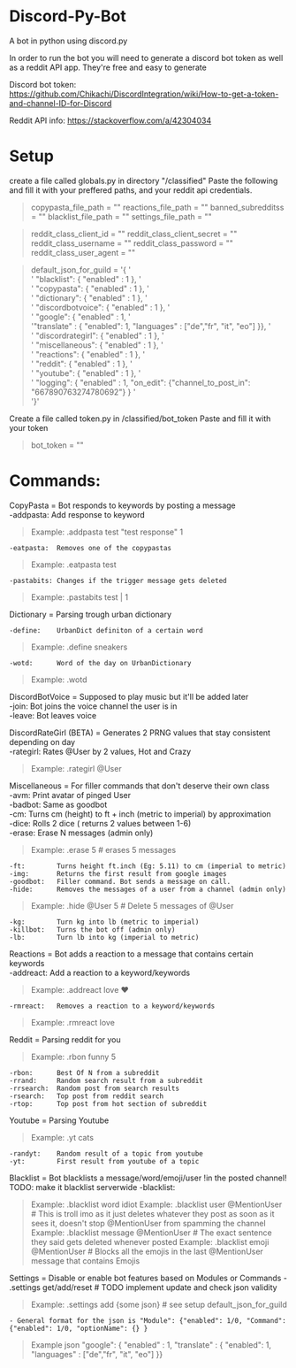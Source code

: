 # Discord-Py-Bot
 A bot in python using discord.py
 
 In order to run the bot you will need to generate a discord bot token as well as a reddit API app. They're free and easy to generate
 
Discord bot token: https://github.com/Chikachi/DiscordIntegration/wiki/How-to-get-a-token-and-channel-ID-for-Discord

Reddit API info: https://stackoverflow.com/a/42304034
 # Setup

 create a file called globals.py in directory "/classified"
 Paste the following and fill it with your preffered paths, and your reddit api credentials.

>copypasta_file_path = ""
>reactions_file_path = ""
>banned_subredditss = ""
>blacklist_file_path = ""
>settings_file_path = ""


>reddit_class_client_id = ""
>reddit_class_client_secret = ""
>reddit_class_username = ""
>reddit_class_password = ""
>reddit_class_user_agent = ""


>default_json_for_guild = '{ ' \
                         ' "blacklist": { "enabled" : 1 }, ' \
                         ' "copypasta": { "enabled" : 1 }, ' \
                         ' "dictionary": { "enabled" : 1 }, ' \
                         ' "discordbotvoice": { "enabled" : 1 }, ' \
                         ' "google": { "enabled" : 1, ' \
                                '"translate" : { "enabled": 1, "languages" : ["de","fr", "it", "eo"] }}, ' \
                         ' "discordrategirl": { "enabled" : 1 }, ' \
                         ' "miscellaneous": { "enabled" : 1 }, ' \
                         ' "reactions": { "enabled" : 1 }, ' \
                         ' "reddit": { "enabled" : 1 }, ' \
                         ' "youtube": { "enabled" : 1 }, ' \
                         ' "logging": { "enabled" : 1, "on_edit": {"channel_to_post_in": "667890763274780692"} } ' \
                         '}'
    
Create a file called token.py in /classified/bot_token
Paste and fill it with your token
>bot_token = ""

# Commands:   
CopyPasta = Bot responds to keywords by posting a message    
    -addpasta:  Add response to keyword 
    
>Example: .addpasta test "test response" 1

    -eatpasta:  Removes one of the copypastas   
    
>Example: .eatpasta test

    -pastabits: Changes if the trigger message gets deleted 
    
>Example: .pastabits test | 1
               
Dictionary = Parsing trough urban dictionary   

    -define:    UrbanDict definiton of a certain word  
    
>Example: .define sneakers

    -wotd:      Word of the day on UrbanDictionary
    
>Example: .wotd
          
DiscordBotVoice = Supposed to play music but it'll be added later   
    -join:      Bot joins the voice channel the user is in   
    -leave:     Bot leaves voice   
         
DiscordRateGirl (BETA) = Generates 2 PRNG values that stay consistent depending on day   
    -rategirl:  Rates @User by 2 values, Hot and Crazy   
    
>Example: .rategirl @User
         
         
Miscellaneous = For filler commands that don't deserve their own class   
    -avm:       Print avatar of pinged User   
    -badbot:    Same as goodbot       
    -cm:        Turns cm (height) to ft + inch (metric to imperial) by approximation   
    -dice:      Rolls 2 dice ( returns 2 values between 1-6)   
    -erase:     Erase N messages (admin only)  
    
>Example: .erase 5  # erases 5 messages

    -ft:        Turns height ft.inch (Eg: 5.11) to cm (imperial to metric)      
    -img:       Returns the first result from google images      
    -goodbot:   Filler command. Bot sends a message on call.      
    -hide:      Removes the messages of a user from a channel (admin only)
    
>Example: .hide @User 5  # Delete 5 messages of @User

    -kg:        Turn kg into lb (metric to imperial)      
    -killbot:   Turns the bot off (admin only)   
    -lb:        Turn lb into kg (imperial to metric)   
         
Reactions = Bot adds a reaction to a message that contains certain keywords   
    -addreact:  Add a reaction to a keyword/keywords  
    
>Example: .addreact love :heart:

    -rmreact:   Removes a reaction to a keyword/keywords
    
>Example: .rmreact love
        
Reddit = Parsing reddit for you   

>Example: .rbon funny 5

    -rbon:      Best Of N from a subreddit   
    -rrand:     Random search result from a subreddit   
    -rrsearch:  Random post from search results      
    -rsearch:   Top post from reddit search      
    -rtop:      Top post from hot section of subreddit   
         
Youtube = Parsing Youtube     

>Example: .yt cats
   
    -randyt:    Random result of a topic from youtube      
    -yt:        First result from youtube of a topic     
    
Blacklist = Bot blacklists a message/word/emoji/user !in the posted channel! TODO: make it blacklist serverwide
    -blacklist: 
    
>Example: .blacklist word idiot
>Example: .blacklist user @MentionUser # This is troll imo as it just deletes whatever they post as soon as it sees it, doesn't stop @MentionUser from spamming the channel
>Example: .blacklist message @MentionUser # The exact sentence they said gets deleted whenever posted
>Example: .blacklist emoji @MentionUser # Blocks all the emojis in the last @MentionUser message that contains Emojis

    
Settings = Disable or enable bot features based on Modules or Commands
    - .settings get/add/reset # TODO implement update and check json validity
    
> Example: .settings add {some json} # see setup default_json_for_guild

    - General format for the json is "Module": {"enabled": 1/0, "Command": {"enabled": 1/0, "optionName": {} }
    
> Example json "google": { "enabled" : 1, "translate" : { "enabled": 1, "languages" : ["de","fr", "it", "eo"] }}

